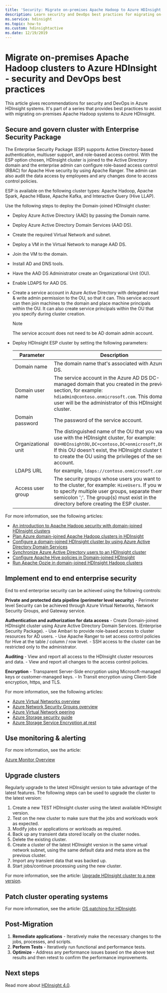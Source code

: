 ```yaml
---
title: 'Security: Migrate on-premises Apache Hadoop to Azure HDInsight'
description: Learn security and DevOps best practices for migrating on-premises Hadoop clusters to Azure HDInsight.
ms.service: hdinsight
ms.topic: how-to
ms.custom: hdinsightactive
ms.date: 12/19/2019
---
```


# Migrate on-premises Apache Hadoop clusters to Azure HDInsight - security and DevOps best practices

This article gives recommendations for security and DevOps in Azure HDInsight systems. It's part of a series that provides best practices to assist with migrating on-premises Apache Hadoop systems to Azure HDInsight.

## Secure and govern cluster with Enterprise Security Package

The Enterprise Security Package (ESP) supports Active Directory-based authentication, multiuser support, and role-based access control. With the ESP option chosen, HDInsight cluster is joined to the Active Directory domain and the enterprise admin can configure role-based access control (RBAC) for Apache Hive security by using Apache Ranger. The admin can also audit the data access by employees and any changes done to access control policies.

ESP is available on the following cluster types: Apache Hadoop, Apache Spark, Apache HBase, Apache Kafka, and Interactive Query (Hive LLAP).

Use the following steps to deploy the Domain-joined HDInsight cluster:

- Deploy Azure Active Directory (AAD) by passing the Domain name.
- Deploy Azure Active Directory Domain Services (AAD DS).
- Create the required Virtual Network and subnet.
- Deploy a VM in the Virtual Network to manage AAD DS.
- Join the VM to the domain.
- Install AD and DNS tools.
- Have the AAD DS Administrator create an Organizational Unit (OU).
- Enable LDAPS for AAD DS.
- Create a service account in Azure Active Directory with delegated read & write admin permission to the OU, so that it can. This service account can then join machines to the domain and place machine principals within the OU. It can also create service principals within the OU that you specify during cluster creation.

    > [!Note]
    > The service account does not need to be AD domain admin account.

- Deploy HDInsight ESP cluster by setting the following parameters:

    |Parameter |Description |
    |---|---|
    |Domain name|The domain name that's associated with Azure AD DS.|
    |Domain user name|The service account in the Azure AD DS DC-managed domain that you created in the previous section, for example: `hdiadmin@contoso.onmicrosoft.com`. This domain user will be the administrator of this HDInsight cluster.|
    |Domain password|The password of the service account.|
    |Organizational unit|The distinguished name of the OU that you want to use with the HDInsight cluster, for example: `OU=HDInsightOU,DC=contoso,DC=onmicrosoft,DC=com`. If this OU doesn't exist, the HDInsight cluster tries to create the OU using the privileges of the service account.|
    |LDAPS URL|for example, `ldaps://contoso.onmicrosoft.com:636`.|
    |Access user group|The security groups whose users you want to sync to the cluster, for example: `HiveUsers`. If you want to specify multiple user groups, separate them by semicolon ';'. The group(s) must exist in the directory before creating the ESP cluster.|

For more information, see the following articles:

- [An introduction to Apache Hadoop security with domain-joined HDInsight clusters](../domain-joined/hdinsight-security-overview.md)
- [Plan Azure domain-joined Apache Hadoop clusters in HDInsight](../domain-joined/apache-domain-joined-architecture.md)
- [Configure a domain-joined HDInsight cluster by using Azure Active Directory Domain Services](../domain-joined/apache-domain-joined-configure-using-azure-adds.md)
- [Synchronize Azure Active Directory users to an HDInsight cluster](../hdinsight-sync-aad-users-to-cluster.md)
- [Configure Apache Hive policies in Domain-joined HDInsight](../domain-joined/apache-domain-joined-run-hive.md)
- [Run Apache Oozie in domain-joined HDInsight Hadoop clusters](../domain-joined/hdinsight-use-oozie-domain-joined-clusters.md)

## Implement end to end enterprise security

End to end enterprise security can be achieved using the following controls:

**Private and protected data pipeline (perimeter level security)**
    - Perimeter level Security can be achieved through Azure Virtual Networks, Network Security Groups, and Gateway service.

**Authentication and authorization for data access**
    - Create Domain-joined HDInsight cluster using Azure Active Directory Domain Services. (Enterprise Security Package).
    - Use Ambari to provide role-based access to cluster resources for AD users.
    - Use Apache Ranger to set access control policies for Hive at the table / column / row level.
    - SSH access to the cluster can be restricted only to the administrator.

**Auditing**
    - View and report all access to the HDInsight cluster resources and data.
    - View and report all changes to the access control policies.

**Encryption**
    - Transparent Server-Side encryption using Microsoft-managed keys or customer-managed keys.
    - In Transit encryption using Client-Side encryption, https, and TLS.

For more information, see the following articles:

- [Azure Virtual Networks overview](../../virtual-network/virtual-networks-overview.md)
- [Azure Network Security Groups overview](../../virtual-network/network-security-groups-overview.md)
- [Azure Virtual Network peering](../../virtual-network/virtual-network-peering-overview.md)
- [Azure Storage security guide](../../storage/blobs/security-recommendations.md)
- [Azure Storage Service Encryption at rest](../../storage/common/storage-service-encryption.md)

## Use monitoring & alerting

For more information, see the article:

[Azure Monitor Overview](../../azure-monitor/overview.md)

## Upgrade clusters

Regularly upgrade to the latest HDInsight version to take advantage of the latest features. The following steps can be used to upgrade the cluster to the latest version:

1. Create a new TEST HDInsight cluster using the latest available HDInsight version.
1. Test on the new cluster to make sure that the jobs and workloads work as expected.
1. Modify jobs or applications or workloads as required.
1. Back up any transient data stored locally on the cluster nodes.
1. Delete the existing cluster.
1. Create a cluster of the latest HDInsight version in the same virtual network subnet, using the same default data and meta store as the previous cluster.
1. Import any transient data that was backed up.
1. Start jobs/continue processing using the new cluster.

For more information, see the article: [Upgrade HDInsight cluster to a new version](../hdinsight-upgrade-cluster.md).

## Patch cluster operating systems

For more information, see the article: [OS patching for HDInsight](../hdinsight-os-patching.md).

## Post-Migration

1. **Remediate applications** - Iteratively make the necessary changes to the jobs, processes, and scripts.
2. **Perform Tests** - Iteratively run functional and performance tests.
3. **Optimize** - Address any performance issues based on the above test results and then retest to confirm the performance improvements.

## Next steps

Read more about [HDInsight 4.0](./apache-hadoop-introduction.md).